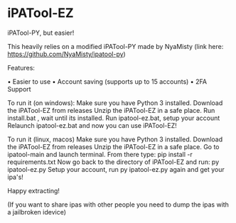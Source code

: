 # iPATool-EZ
 iPATool-PY, but easier!

This heavily relies on a modified iPATool-PY made by NyaMisty (link here: https://github.com/NyaMisty/ipatool-py)

Features:

• Easier to use
• Account saving (supports up to 15 accounts)
• 2FA Support

To run it (on windows):
Make sure you have Python 3 installed.
Download the iPATool-EZ from releases
Unzip the iPATool-EZ in a safe place.
Run install.bat , wait until its installed.
Run ipatool-ez.bat, setup your account
Relaunch ipatool-ez.bat and now you can use iPATool-EZ!

To run it (linux, macos)
Make sure you have Python 3 installed.
Download the iPATool-EZ from releases
Unzip the iPATool-EZ in a safe place.
Go to ipatool-main and launch terminal.
From there type: pip install -r requirements.txt
Now go back to the directory of iPATool-EZ and run: py ipatool-ez.py
Setup your account, run py ipatool-ez.py again and get your ipa's!

Happy extracting!

(If you want to share ipas with other people you need to dump the ipas with a jailbroken idevice)